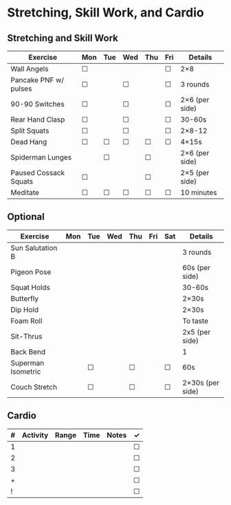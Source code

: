 # Stretching, Skill Work, and Cardio

## Stretching and Skill Work

| Exercise                  | Mon | Tue | Wed | Thu | Fri | Details                   |
|---------------------------|-----|-----|-----|-----|-----|---------------------------|
| Wall Angels               | ☐   |     |     |     | ☐   | 2×8                       |
| Pancake PNF w/ pulses     | ☐   |     | ☐   |     | ☐   | 3 rounds                  |
| 90-90 Switches            | ☐   |     | ☐   |     | ☐   | 2×6 (per side)            |
| Rear Hand Clasp           | ☐   |     | ☐   |     | ☐   | 30-60s                    |
| Split Squats              | ☐   |     | ☐   |     | ☐   | 2×8-12                    |
| Dead Hang                 | ☐   | ☐   | ☐   | ☐   | ☐   | 4×15s                     |
| Spiderman Lunges          |     | ☐   |     | ☐   |     | 2×6 (per side)            |
| Paused Cossack Squats     | ☐   |     |     | ☐   |     | 2×5 (per side)            |
| Meditate                  | ☐   | ☐   | ☐   | ☐   | ☐   | 10 minutes                |

## Optional

| Exercise                  | Mon | Tue | Wed | Thu | Fri | Sat | Details                   |
|---------------------------|-----|-----|-----|-----|-----|-----|---------------------------|
| Sun Salutation B          |     |     |     |     |     |     | 3 rounds                  |
| Pigeon Pose               |     |     |     |     |     |     | 60s (per side)            |
| Squat Holds               |     |     |     |     |     |     | 30-60s                    |
| Butterfly                 |     |     |     |     |     |     | 2×30s                     |
| Dip Hold                  |     |     |     |     |     |     | 2×30s                     |
| Foam Roll                 |     |     |     |     |     |     | To taste                  |
| Sit-Thrus                 |     |     |     |     |     |     | 2x5 (per side)            |
| Back Bend                 |     |     |     |     |     |     | 1                         |
| Superman Isometric        |     | ☐   |     | ☐   |     | ☐   | 60s                       |
| Couch Stretch             |     | ☐   |     | ☐   |     | ☐   | 2×30s (per side)          |

## Cardio

| # | Activity      | Range | Time  | Notes                               | ✓ |
|---|---------------|-------|-------|-------------------------------------|---|
| 1 |               |       |       |                                     | ☐ |
| 2 |               |       |       |                                     | ☐ |
| 3 |               |       |       |                                     | ☐ |
| + |               |       |       |                                     | ☐ |
| ! |               |       |       |                                     | ☐ |
